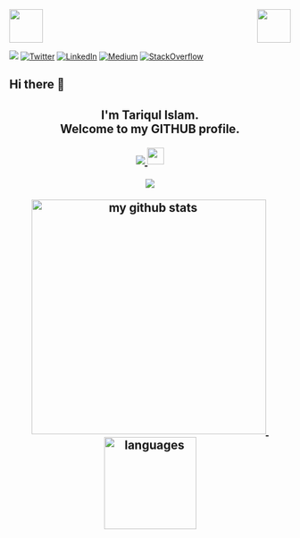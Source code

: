 <!-- top left -->
<div>
    <img src="https://emojis.slackmojis.com/emojis/images/1531849353/4244/blob-octopus.gif" width="60" height="60"/> 
    <img src="https://emojis.slackmojis.com/emojis/images/1531849353/4244/blob-octopus.gif" width="60" height="60" align="right"/> 
</div>

<!-- <p align="center"> -->
<a href="https://github.com/shihabmahamud" target="_blank"><img src="https://img.shields.io/github/followers/shihabmahamud?label=follow&style=social"></a>
<a href="https://twitter.com/shihabmahamud10" target="_blank"><img src="https://img.shields.io/twitter/follow/shihabmahamud26" alt="Twitter"></a>
<a href="https://www.linkedin.com/in/shihab-mahamud-19b1341b6" target="_blank"><img src="https://img.shields.io/badge/LinkedIn--_.svg?style=social&logo=linkedin" alt="LinkedIn"></a>
<a href="https://medium.com/@shihabmahamud" target="_blank"><img src="http://img.shields.io/badge/-@shihabmahamud-_?label=Medium&style=social&logo=medium" alt="Medium"></a>
<a href="https://stackoverflow.com/users/14192124/shihab-mahamud" target="_blank"><img src="https://img.shields.io/stackexchange/stackoverflow/r/14192124?logo=stack-overflow&style=social" alt="StackOverflow"></a>
	
<!-- </p> -->


<!--
**tariqultais/tariqultais** is a ✨ _special_ ✨ repository because its `README.md` (this file) appears on your GitHub profile.

Here are some ideas to get you started:

- 🔭 I’m currently working on ...
- 🌱 I’m currently learning ...
- 👯 I’m looking to collaborate on ...
- 🤔 I’m looking for help with ...
- 💬 Ask me about ...
- 📫 How to reach me: ...
- 😄 Pronouns: ...
- ⚡ Fun fact: ...
-->
<p align="center"> <h2>Hi there 👋 <h2><p>

<p align="center">
I'm Tariqul Islam. <br> Welcome to my GITHUB profile.
<p>

<p align="center">
<a href="https://github.com/antonkomarev/github-profile-views-counter">
    <img src="https://komarev.com/ghpvc/?username=tariqultais">
</a>
<img src="https://media.giphy.com/media/WUlplcMpOCEmTGBtBW/giphy.gif" width="30">
<p>






<!-- thropy -->
<a href="https://tariqultais.github.io">
    <p align="center">
        <img src="https://github-profile-trophy.vercel.app/?username=tariqultais&column=7&theme=onedark"/>
    </p>
</a>

<!-- status codes -->
<a align="center" href="https://tariqultais.github.io">
    <p align="center">
    <img src="https://github-readme-stats.vercel.app/api?username=tariqultais&show_icons=true&theme=tokyonight" alt="my github stats" width="420"/>&nbsp;<img src="https://github-readme-stats.vercel.app/api/top-langs/?username=tariqultais&layout=compact&theme=tokyonight" alt="languages" height="165">
    </p>
</a>







